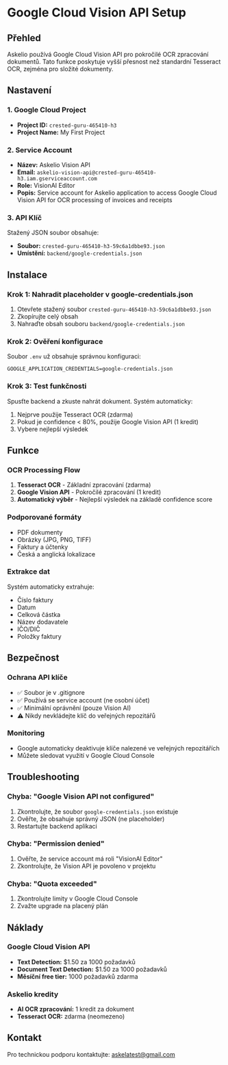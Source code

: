 # Google Cloud Vision API Setup

## Přehled
Askelio používá Google Cloud Vision API pro pokročilé OCR zpracování dokumentů. Tato funkce poskytuje vyšší přesnost než standardní Tesseract OCR, zejména pro složité dokumenty.

## Nastavení

### 1. Google Cloud Project
- **Project ID:** `crested-guru-465410-h3`
- **Project Name:** My First Project

### 2. Service Account
- **Název:** Askelio Vision API
- **Email:** `askelio-vision-api@crested-guru-465410-h3.iam.gserviceaccount.com`
- **Role:** VisionAI Editor
- **Popis:** Service account for Askelio application to access Google Cloud Vision API for OCR processing of invoices and receipts

### 3. API Klíč
Stažený JSON soubor obsahuje:
- **Soubor:** `crested-guru-465410-h3-59c6a1dbbe93.json`
- **Umístění:** `backend/google-credentials.json`

## Instalace

### Krok 1: Nahradit placeholder v google-credentials.json
1. Otevřete stažený soubor `crested-guru-465410-h3-59c6a1dbbe93.json`
2. Zkopírujte celý obsah
3. Nahraďte obsah souboru `backend/google-credentials.json`

### Krok 2: Ověření konfigurace
Soubor `.env` už obsahuje správnou konfiguraci:
```
GOOGLE_APPLICATION_CREDENTIALS=google-credentials.json
```

### Krok 3: Test funkčnosti
Spusťte backend a zkuste nahrát dokument. Systém automaticky:
1. Nejprve použije Tesseract OCR (zdarma)
2. Pokud je confidence < 80%, použije Google Vision API (1 kredit)
3. Vybere nejlepší výsledek

## Funkce

### OCR Processing Flow
1. **Tesseract OCR** - Základní zpracování (zdarma)
2. **Google Vision API** - Pokročilé zpracování (1 kredit)
3. **Automatický výběr** - Nejlepší výsledek na základě confidence score

### Podporované formáty
- PDF dokumenty
- Obrázky (JPG, PNG, TIFF)
- Faktury a účtenky
- Česká a anglická lokalizace

### Extrakce dat
Systém automaticky extrahuje:
- Číslo faktury
- Datum
- Celková částka
- Název dodavatele
- IČO/DIČ
- Položky faktury

## Bezpečnost

### Ochrana API klíče
- ✅ Soubor je v .gitignore
- ✅ Používá se service account (ne osobní účet)
- ✅ Minimální oprávnění (pouze Vision AI)
- ⚠️ Nikdy nevkládejte klíč do veřejných repozitářů

### Monitoring
- Google automaticky deaktivuje klíče nalezené ve veřejných repozitářích
- Můžete sledovat využití v Google Cloud Console

## Troubleshooting

### Chyba: "Google Vision API not configured"
1. Zkontrolujte, že soubor `google-credentials.json` existuje
2. Ověřte, že obsahuje správný JSON (ne placeholder)
3. Restartujte backend aplikaci

### Chyba: "Permission denied"
1. Ověřte, že service account má roli "VisionAI Editor"
2. Zkontrolujte, že Vision API je povoleno v projektu

### Chyba: "Quota exceeded"
1. Zkontrolujte limity v Google Cloud Console
2. Zvažte upgrade na placený plán

## Náklady

### Google Cloud Vision API
- **Text Detection:** $1.50 za 1000 požadavků
- **Document Text Detection:** $1.50 za 1000 požadavků
- **Měsíční free tier:** 1000 požadavků zdarma

### Askelio kredity
- **AI OCR zpracování:** 1 kredit za dokument
- **Tesseract OCR:** zdarma (neomezeno)

## Kontakt
Pro technickou podporu kontaktujte: askelatest@gmail.com
